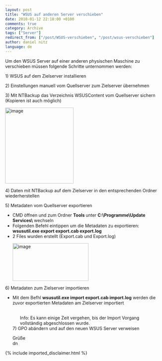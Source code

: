 ```yaml
---
layout: post
title: "WSUS auf anderen Server verschieben"
date: 2010-01-12 22:18:00 +0100
comments: true
category: Archive
tags: ["Server"]
redirect_from: ["/post/WSUS-verschieben", "/post/wsus-verschieben"]
author: daniel nitz
language: de
---
```

<!-- more -->
<p>Um den WSUS Server auf einer anderen physischen Maschine zu verschieben müssen folgende Schritte unternommen werden:</p>  <p>1) WSUS auf dem Zielserver installieren</p>  <p>2) Einstellungen manuell vom Quellserver zum Zielserver übernehmen</p>  <p>3) Mit NTBackup das Verzeichnis WSUSContent vom Quellserver sichern (Kopieren ist auch möglich)</p>  <p><a href="/assets/archive/image_93.png" target="_blank"><img style="border-bottom: 0px; border-left: 0px; display: inline; border-top: 0px; border-right: 0px" title="image" border="0" alt="image" src="/assets/archive/image_thumb_93.png" width="220" height="244" /></a> </p>  <p>4) Daten mit NTBackup auf dem Zielserver in den entsprechenden Ordner wiederherstellen</p>  <p>5) Metadaten vom Quellserver exportieren</p>  <ul>   <li>CMD öffnen und zum Ordner <strong>Tools </strong>unter <strong>C:\Programme\Update Services\</strong> wechseln</li>    <li>Folgenden Befehl eintippen um die Metadaten zu exportieren: <strong>wsusutil.exe export export.cab export.log</strong></li>    <li>2 Files wurden erstellt (Export.cab und Export.log)</li> </ul>  <ul><a href="/assets/archive/image_94.png" target="_blank"><img style="border-bottom: 0px; border-left: 0px; display: inline; border-top: 0px; border-right: 0px" title="image" border="0" alt="image" src="/assets/archive/image_thumb_94.png" width="244" height="121" /></a> </ul>  <p>6) Metadaten zum Zielserver importieren</p>  <ul>   <li>Mit dem Befhl <strong>wsusutil.exe import export.cab import.log</strong> werden die zuvor exportierten Metadaten am Zielserver importiert</li>    <br />    <p>     <ul>Info: Es kann einige Zeit vergehen, bis der Import Vorgang vollständig abgeschlossen wurde.</ul> 7) GPO abändern und auf den neuen WSUS Server verweisen</p>    <p>Grüße     <br />dn</p> </ul>
{% include imported_disclaimer.html %}
